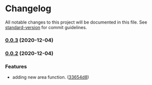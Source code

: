 # Changelog

All notable changes to this project will be documented in this file. See [standard-version](https://github.com/conventional-changelog/standard-version) for commit guidelines.

### [0.0.3](///compare/v0.0.2...v0.0.3) (2020-12-04)

### [0.0.2](///compare/v0.0.1...v0.0.2) (2020-12-04)

### Features

- adding new area function. ([33654d8](///commit/33654d85ce51f46f912ff19ff87345416d469fe6))
